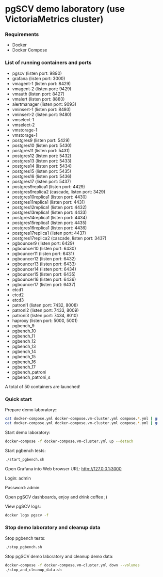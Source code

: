 # pgSCV demo laboratory (use VictoriaMetrics cluster)

### Requirements

- Docker
- Docker Compose

### List of running containers and ports

- pgscv (listen port: 9890)
- grafana (listen port: 3000)
- vmagent-1 (listen port: 8429)
- vmagent-2 (listen port: 9429)
- vmauth (listen port: 8427)
- vmalert (listen port: 8880)
- alertmanager (listen port: 9093)
- vminsert-1 (listen port: 8480)
- vminsert-2 (listen port: 9480)
- vmselect-1
- vmselect-2
- vmstorage-1
- vmstorage-1
- postgres9 (listen port: 5429)
- postgres10 (listen port: 5430)
- postgres11 (listen port: 5431)
- postgres12 (listen port: 5432)
- postgres13 (listen port: 5433)
- postgres14 (listen port: 5434)
- postgres15 (listen port: 5435)
- postgres16 (listen port: 5436)
- postgres17 (listen port: 5437)
- postgres9replica1 (listen port: 4429)
- postgres9replica2 (cascade, listen port: 3429)
- postgres10replica1 (listen port: 4430)
- postgres11replica1 (listen port: 4431)
- postgres12replica1 (listen port: 4432)
- postgres13replica1 (listen port: 4433)
- postgres14replica1 (listen port: 4434)
- postgres15replica1 (listen port: 4435)
- postgres16replica1 (listen port: 4436)
- postgres17replica1 (listen port: 4437)
- postgres17replica2 (cascade, listen port: 3437)
- pgbouncer9 (listen port: 6429)
- pgbouncer10 (listen port: 6430)
- pgbouncer11 (listen port: 6431)
- pgbouncer12 (listen port: 6432)
- pgbouncer13 (listen port: 6433)
- pgbouncer14 (listen port: 6434)
- pgbouncer15 (listen port: 6435)
- pgbouncer16 (listen port: 6436)
- pgbouncer17 (listen port: 6437)
- etcd1
- etcd2
- etcd3
- patroni1 (listen port: 7432, 8008)
- patroni2 (listen port: 7433, 8009)
- patroni3 (listen port: 7434, 8010)
- haproxy (listen port: 5000, 5001)
- pgbench_9
- pgbench_10
- pgbench_11
- pgbench_12
- pgbench_13
- pgbench_14
- pgbench_15
- pgbench_16
- pgbench_17
- pgbench_patroni
- pgbench_patroni_s

A total of 50 containers are launched!

### Quick start

Prepare demo laboratory::

```bash
cat docker-compose.yml docker-compose.vm-cluster.yml compose.*.yml | grep device | awk -F' ' '{print $2}' | sed -e 's/${PWD}\///g' | xargs mkdir -p
cat docker-compose.yml docker-compose.vm-cluster.yml compose.*.yml | grep device | awk -F' ' '{print $2}' | sed -e 's/${PWD}\///g' | xargs chmod 777
```

Start demo laboratory:

```bash
docker-compose -f docker-compose.vm-cluster.yml up --detach
```

Start pgbench tests:

```bash
./start_pgbench.sh
```

Open Grafana into Web browser URL: <http://127.0.0.1:3000>

Login: admin

Password: admin

Open pgSCV dashboards, enjoy and drink coffee ;)

View pgSCV logs:

```bash
docker logs pgscv -f
```

### Stop demo laboratory and cleanup data

Stop pgbench tests:

```bash
./stop_pgbench.sh
```

Stop pgSCV demo laboratory and cleanup demo data:

```bash
docker-compose -f docker-compose.vm-cluster.yml down --volumes
./stop_and_cleanup_data.sh
```

